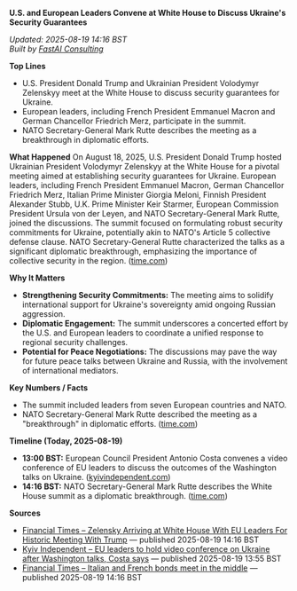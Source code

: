 **U.S. and European Leaders Convene at White House to Discuss Ukraine's Security Guarantees**

_Updated: 2025-08-19 14:16 BST_  
_Built by [FastAI Consulting](https://fastaiconsulting.net)_

**Top Lines**
- U.S. President Donald Trump and Ukrainian President Volodymyr Zelenskyy meet at the White House to discuss security guarantees for Ukraine.
- European leaders, including French President Emmanuel Macron and German Chancellor Friedrich Merz, participate in the summit.
- NATO Secretary-General Mark Rutte describes the meeting as a breakthrough in diplomatic efforts.

**What Happened**
On August 18, 2025, U.S. President Donald Trump hosted Ukrainian President Volodymyr Zelenskyy at the White House for a pivotal meeting aimed at establishing security guarantees for Ukraine. European leaders, including French President Emmanuel Macron, German Chancellor Friedrich Merz, Italian Prime Minister Giorgia Meloni, Finnish President Alexander Stubb, U.K. Prime Minister Keir Starmer, European Commission President Ursula von der Leyen, and NATO Secretary-General Mark Rutte, joined the discussions. The summit focused on formulating robust security commitments for Ukraine, potentially akin to NATO's Article 5 collective defense clause. NATO Secretary-General Rutte characterized the talks as a significant diplomatic breakthrough, emphasizing the importance of collective security in the region. ([time.com](https://time.com/7310369/zelensky-trump-meeting-white-house-eu-leaders/?utm_source=openai))

**Why It Matters**
- **Strengthening Security Commitments:** The meeting aims to solidify international support for Ukraine's sovereignty amid ongoing Russian aggression.
- **Diplomatic Engagement:** The summit underscores a concerted effort by the U.S. and European leaders to coordinate a unified response to regional security challenges.
- **Potential for Peace Negotiations:** The discussions may pave the way for future peace talks between Ukraine and Russia, with the involvement of international mediators.

**Key Numbers / Facts**
- The summit included leaders from seven European countries and NATO.
- NATO Secretary-General Mark Rutte described the meeting as a "breakthrough" in diplomatic efforts. ([time.com](https://time.com/7310369/zelensky-trump-meeting-white-house-eu-leaders/?utm_source=openai))

**Timeline (Today, 2025-08-19)**
- **13:00 BST:** European Council President Antonio Costa convenes a video conference of EU leaders to discuss the outcomes of the Washington talks on Ukraine. ([kyivindependent.com](https://kyivindependent.com/eu-leaders-to-hold-video-conference-on-ukraine-after-washington-talks-costa-says//?utm_source=openai))
- **14:16 BST:** NATO Secretary-General Mark Rutte describes the White House summit as a diplomatic breakthrough. ([time.com](https://time.com/7310369/zelensky-trump-meeting-white-house-eu-leaders/?utm_source=openai))

**Sources**
- [Financial Times – Zelensky Arriving at White House With EU Leaders For Historic Meeting With Trump](https://time.com/7310369/zelensky-trump-meeting-white-house-eu-leaders/) — published 2025-08-19 14:16 BST
- [Kyiv Independent – EU leaders to hold video conference on Ukraine after Washington talks, Costa says](https://kyivindependent.com/eu-leaders-to-hold-video-conference-on-ukraine-after-washington-talks-costa-says//) — published 2025-08-19 13:55 BST
- [Financial Times – Italian and French bonds meet in the middle](https://www.ft.com/content/fd4df0d0-5cfc-42ba-9d89-3676c98d4e75) — published 2025-08-19 14:16 BST 
